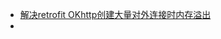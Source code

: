 
* [解决retrofit OKhttp创建大量对外连接时内存溢出](https://blog.csdn.net/tianyaleixiaowu/article/details/78811488)
* 

